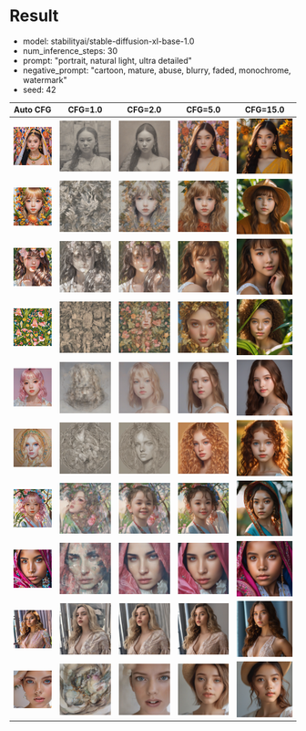 # Result

- model: stabilityai/stable-diffusion-xl-base-1.0
- num_inference_steps: 30
- prompt: "portrait, natural light, ultra detailed"
- negative_prompt: "cartoon, mature, abuse, blurry, faded, monochrome, watermark"
- seed: 42
 
| Auto CFG | CFG=1.0 | CFG=2.0 | CFG=5.0 | CFG=15.0 |
| --- | --- | --- | --- | --- |
| [![auto 0](portrait-thumbnails/auto_30steps_0.png)](portrait/auto_30steps_0.png) | [![cfg1 0](portrait-thumbnails/cfg1_30steps_0.png)](portrait/cfg1_30steps_0.png) | [![cfg2 0](portrait-thumbnails/cfg2_30steps_0.png)](portrait/cfg2_30steps_0.png) | [![cfg5 0](portrait-thumbnails/cfg5_30steps_0.png)](portrait/cfg5_30steps_0.png) | [![cfg15 0](portrait-thumbnails/cfg15_30steps_0.png)](portrait/cfg15_30steps_0.png) |
| [![auto 1](portrait-thumbnails/auto_30steps_1.png)](portrait/auto_30steps_1.png) | [![cfg1 1](portrait-thumbnails/cfg1_30steps_1.png)](portrait/cfg1_30steps_1.png) | [![cfg2 1](portrait-thumbnails/cfg2_30steps_1.png)](portrait/cfg2_30steps_1.png) | [![cfg5 1](portrait-thumbnails/cfg5_30steps_1.png)](portrait/cfg5_30steps_1.png) | [![cfg15 1](portrait-thumbnails/cfg15_30steps_1.png)](portrait/cfg15_30steps_1.png) |
| [![auto 2](portrait-thumbnails/auto_30steps_2.png)](portrait/auto_30steps_2.png) | [![cfg1 2](portrait-thumbnails/cfg1_30steps_2.png)](portrait/cfg1_30steps_2.png) | [![cfg2 2](portrait-thumbnails/cfg2_30steps_2.png)](portrait/cfg2_30steps_2.png) | [![cfg5 2](portrait-thumbnails/cfg5_30steps_2.png)](portrait/cfg5_30steps_2.png) | [![cfg15 2](portrait-thumbnails/cfg15_30steps_2.png)](portrait/cfg15_30steps_2.png) |
| [![auto 3](portrait-thumbnails/auto_30steps_3.png)](portrait/auto_30steps_3.png) | [![cfg1 3](portrait-thumbnails/cfg1_30steps_3.png)](portrait/cfg1_30steps_3.png) | [![cfg2 3](portrait-thumbnails/cfg2_30steps_3.png)](portrait/cfg2_30steps_3.png) | [![cfg5 3](portrait-thumbnails/cfg5_30steps_3.png)](portrait/cfg5_30steps_3.png) | [![cfg15 3](portrait-thumbnails/cfg15_30steps_3.png)](portrait/cfg15_30steps_3.png) |
| [![auto 4](portrait-thumbnails/auto_30steps_4.png)](portrait/auto_30steps_4.png) | [![cfg1 4](portrait-thumbnails/cfg1_30steps_4.png)](portrait/cfg1_30steps_4.png) | [![cfg2 4](portrait-thumbnails/cfg2_30steps_4.png)](portrait/cfg2_30steps_4.png) | [![cfg5 4](portrait-thumbnails/cfg5_30steps_4.png)](portrait/cfg5_30steps_4.png) | [![cfg15 4](portrait-thumbnails/cfg15_30steps_4.png)](portrait/cfg15_30steps_4.png) |
| [![auto 5](portrait-thumbnails/auto_30steps_5.png)](portrait/auto_30steps_5.png) | [![cfg1 5](portrait-thumbnails/cfg1_30steps_5.png)](portrait/cfg1_30steps_5.png) | [![cfg2 5](portrait-thumbnails/cfg2_30steps_5.png)](portrait/cfg2_30steps_5.png) | [![cfg5 5](portrait-thumbnails/cfg5_30steps_5.png)](portrait/cfg5_30steps_5.png) | [![cfg15 5](portrait-thumbnails/cfg15_30steps_5.png)](portrait/cfg15_30steps_5.png) |
| [![auto 6](portrait-thumbnails/auto_30steps_6.png)](portrait/auto_30steps_6.png) | [![cfg1 6](portrait-thumbnails/cfg1_30steps_6.png)](portrait/cfg1_30steps_6.png) | [![cfg2 6](portrait-thumbnails/cfg2_30steps_6.png)](portrait/cfg2_30steps_6.png) | [![cfg5 6](portrait-thumbnails/cfg5_30steps_6.png)](portrait/cfg5_30steps_6.png) | [![cfg15 6](portrait-thumbnails/cfg15_30steps_6.png)](portrait/cfg15_30steps_6.png) |
| [![auto 7](portrait-thumbnails/auto_30steps_7.png)](portrait/auto_30steps_7.png) | [![cfg1 7](portrait-thumbnails/cfg1_30steps_7.png)](portrait/cfg1_30steps_7.png) | [![cfg2 7](portrait-thumbnails/cfg2_30steps_7.png)](portrait/cfg2_30steps_7.png) | [![cfg5 7](portrait-thumbnails/cfg5_30steps_7.png)](portrait/cfg5_30steps_7.png) | [![cfg15 7](portrait-thumbnails/cfg15_30steps_7.png)](portrait/cfg15_30steps_7.png) |
| [![auto 8](portrait-thumbnails/auto_30steps_8.png)](portrait/auto_30steps_8.png) | [![cfg1 8](portrait-thumbnails/cfg1_30steps_8.png)](portrait/cfg1_30steps_8.png) | [![cfg2 8](portrait-thumbnails/cfg2_30steps_8.png)](portrait/cfg2_30steps_8.png) | [![cfg5 8](portrait-thumbnails/cfg5_30steps_8.png)](portrait/cfg5_30steps_8.png) | [![cfg15 8](portrait-thumbnails/cfg15_30steps_8.png)](portrait/cfg15_30steps_8.png) |
| [![auto 9](portrait-thumbnails/auto_30steps_9.png)](portrait/auto_30steps_9.png) | [![cfg1 9](portrait-thumbnails/cfg1_30steps_9.png)](portrait/cfg1_30steps_9.png) | [![cfg2 9](portrait-thumbnails/cfg2_30steps_9.png)](portrait/cfg2_30steps_9.png) | [![cfg5 9](portrait-thumbnails/cfg5_30steps_9.png)](portrait/cfg5_30steps_9.png) | [![cfg15 9](portrait-thumbnails/cfg15_30steps_9.png)](portrait/cfg15_30steps_9.png) |
